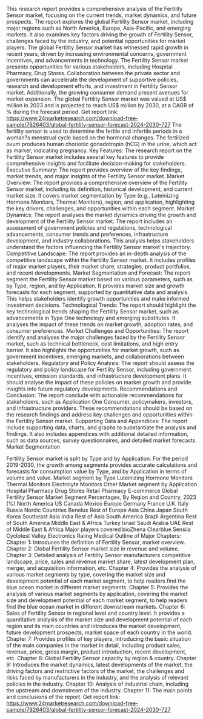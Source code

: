 This research report provides a comprehensive analysis of the Fertility Sensor market, focusing on the current trends, market dynamics, and future prospects. The report explores the global Fertility Sensor market, including major regions such as North America, Europe, Asia-Pacific, and emerging markets. It also examines key factors driving the growth of Fertility Sensor, challenges faced by the industry, and potential opportunities for market players.
The global Fertility Sensor market has witnessed rapid growth in recent years, driven by increasing environmental concerns, government incentives, and advancements in technology. The Fertility Sensor market presents opportunities for various stakeholders, including Hospital Pharmacy, Drug Stores. Collaboration between the private sector and governments can accelerate the development of supportive policies, research and development efforts, and investment in Fertility Sensor market. Additionally, the growing consumer demand present avenues for market expansion.
The global Fertility Sensor market was valued at US$ million in 2023 and is projected to reach US$ million by 2030, at a CAGR of % during the forecast period.
Get report link: https://www.24marketresearch.com/download-free-sample/7926403/global-fertility-sensor-forecast-2024-2030-727 
The fertility sensor is used to determine the fertile and infertile periods in a woman?s menstrual cycle based on the hormonal changes. The fertilized ovum produces human chorionic gonadotropin (hCG) in the urine, which act as marker, indicating pregnancy.
Key Features:
The research report on the Fertility Sensor market includes several key features to provide comprehensive insights and facilitate decision-making for stakeholders.
Executive Summary: The report provides overview of the key findings, market trends, and major insights of the Fertility Sensor market.
Market Overview: The report provides a comprehensive overview of the Fertility Sensor market, including its definition, historical development, and current market size. It covers market segmentation by Type (e.g., Luteinizing Hormone Monitors, Thermal Monitors), region, and application, highlighting the key drivers, challenges, and opportunities within each segment.
Market Dynamics: The report analyses the market dynamics driving the growth and development of the Fertility Sensor market. The report includes an assessment of government policies and regulations, technological advancements, consumer trends and preferences, infrastructure development, and industry collaborations. This analysis helps stakeholders understand the factors influencing the Fertility Sensor market's trajectory.
Competitive Landscape: The report provides an in-depth analysis of the competitive landscape within the Fertility Sensor market. It includes profiles of major market players, their market share, strategies, product portfolios, and recent developments.
Market Segmentation and Forecast: The report segment the Fertility Sensor market based on various parameters, such as by Type, region, and by Application. It provides market size and growth forecasts for each segment, supported by quantitative data and analysis. This helps stakeholders identify growth opportunities and make informed investment decisions.
Technological Trends: The report should highlight the key technological trends shaping the Fertility Sensor market, such as advancements in Type One technology and emerging substitutes. It analyses the impact of these trends on market growth, adoption rates, and consumer preferences.
Market Challenges and Opportunities: The report identify and analyses the major challenges faced by the Fertility Sensor market, such as technical bottleneck, cost limitations, and high entry barrier. It also highlights the opportunities for market growth, such as government incentives, emerging markets, and collaborations between stakeholders.
Regulatory and Policy Analysis: The report should assess the regulatory and policy landscape for Fertility Sensor, including government incentives, emission standards, and infrastructure development plans. It should analyse the impact of these policies on market growth and provide insights into future regulatory developments.
Recommendations and Conclusion: The report conclude with actionable recommendations for stakeholders, such as Application One Consumer, policymakers, investors, and infrastructure providers. These recommendations should be based on the research findings and address key challenges and opportunities within the Fertility Sensor market.
Supporting Data and Appendices: The report include supporting data, charts, and graphs to substantiate the analysis and findings. It also includes appendices with additional detailed information, such as data sources, survey questionnaires, and detailed market forecasts.
Market Segmentation

Fertility Sensor market is split by Type and by Application. For the period 2019-2030, the growth among segments provides accurate calculations and forecasts for consumption value by Type, and by Application in terms of volume and value.
Market segment by Type
Luteinizing Hormone Monitors
Thermal Monitors
Electrolyte Monitors
Other
Market segment by Application
Hospital Pharmacy
Drug Stores
Retail Pharmacy
E-commerce
Global Fertility Sensor Market Segment Percentages, By Region and Country, 2023 (%)
North America
US
Canada
Mexico
Europe
Germany
France
U.K.
Italy
Russia
Nordic Countries
Benelux
Rest of Europe
Asia
China
Japan
South Korea
Southeast Asia
India
Rest of Asia
South America
Brazil
Argentina
Rest of South America
Middle East & Africa
Turkey
Israel
Saudi Arabia
UAE
Rest of Middle East & Africa
Major players covered
bioZhena
Clearblue
Sensiia
Cyclotest
Valley Electronics
Raiing Medical
Outline of Major Chapters:
Chapter 1: Introduces the definition of Fertility Sensor, market overview.
Chapter 2: Global Fertility Sensor market size in revenue and volume.
Chapter 3: Detailed analysis of Fertility Sensor manufacturers competitive landscape, price, sales and revenue market share, latest development plan, merger, and acquisition information, etc.
Chapter 4: Provides the analysis of various market segments by type, covering the market size and development potential of each market segment, to help readers find the blue ocean market in different market segments.
Chapter 5: Provides the analysis of various market segments by application, covering the market size and development potential of each market segment, to help readers find the blue ocean market in different downstream markets.
Chapter 6: Sales of Fertility Sensor in regional level and country level. It provides a quantitative analysis of the market size and development potential of each region and its main countries and introduces the market development, future development prospects, market space of each country in the world.
Chapter 7: Provides profiles of key players, introducing the basic situation of the main companies in the market in detail, including product sales, revenue, price, gross margin, product introduction, recent development, etc.
Chapter 8: Global Fertility Sensor capacity by region & country.
Chapter 9: Introduces the market dynamics, latest developments of the market, the driving factors and restrictive factors of the market, the challenges and risks faced by manufacturers in the industry, and the analysis of relevant policies in the industry.
Chapter 10: Analysis of industrial chain, including the upstream and downstream of the industry.
Chapter 11: The main points and conclusions of the report.
Get report link: https://www.24marketresearch.com/download-free-sample/7926403/global-fertility-sensor-forecast-2024-2030-727 
